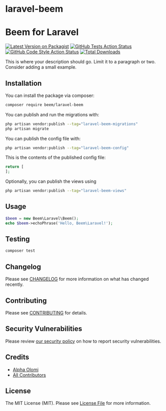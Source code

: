 # laravel-beem


# Beem for Laravel

[![Latest Version on Packagist](https://img.shields.io/packagist/v/beem/laravel-beem.svg?style=flat-square)](https://packagist.org/packages/beem/laravel-beem)
[![GitHub Tests Action Status](https://img.shields.io/github/workflow/status/beem/laravel-beem/run-tests?label=tests)](https://github.com/beem/laravel-beem/actions?query=workflow%3Arun-tests+branch%3Amain)
[![GitHub Code Style Action Status](https://img.shields.io/github/workflow/status/beem/laravel-beem/Check%20&%20fix%20styling?label=code%20style)](https://github.com/beem/laravel-beem/actions?query=workflow%3A"Check+%26+fix+styling"+branch%3Amain)
[![Total Downloads](https://img.shields.io/packagist/dt/beem/laravel-beem.svg?style=flat-square)](https://packagist.org/packages/beem/laravel-beem)

This is where your description should go. Limit it to a paragraph or two. Consider adding a small example.

## Installation

You can install the package via composer:

```bash
composer require beem/laravel-beem
```

You can publish and run the migrations with:

```bash
php artisan vendor:publish --tag="laravel-beem-migrations"
php artisan migrate
```

You can publish the config file with:

```bash
php artisan vendor:publish --tag="laravel-beem-config"
```

This is the contents of the published config file:

```php
return [
];
```

Optionally, you can publish the views using

```bash
php artisan vendor:publish --tag="laravel-beem-views"
```

## Usage

```php
$beem = new Beem\Laravel\Beem();
echo $beem->echoPhrase('Hello, Beem\Laravel!');
```

## Testing

```bash
composer test
```

## Changelog

Please see [CHANGELOG](CHANGELOG.md) for more information on what has changed recently.

## Contributing

Please see [CONTRIBUTING](https://github.com/spatie/.github/blob/main/CONTRIBUTING.md) for details.

## Security Vulnerabilities

Please review [our security policy](../../security/policy) on how to report security vulnerabilities.

## Credits

- [Alpha Olomi](https://github.com/alphaolomi)
- [All Contributors](../../contributors)

## License

The MIT License (MIT). Please see [License File](LICENSE.md) for more information.
